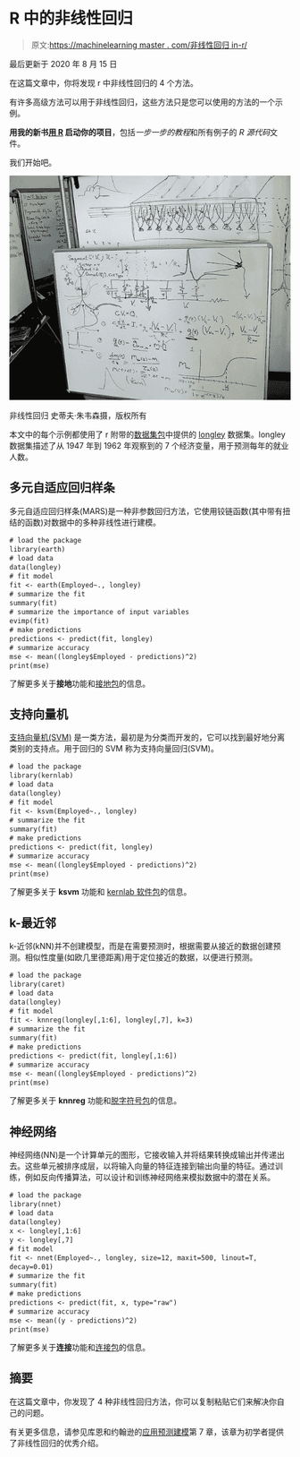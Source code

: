 # R 中的非线性回归

> 原文:[https://machinelearning master . com/非线性回归 in-r/](https://machinelearningmastery.com/non-linear-regression-in-r/)

最后更新于 2020 年 8 月 15 日

在这篇文章中，你将发现 r 中非线性回归的 4 个方法。

有许多高级方法可以用于非线性回归，这些方法只是您可以使用的方法的一个示例。

**用我的新书[用 R](https://machinelearningmastery.com/machine-learning-with-r/) 启动你的项目**，包括*一步一步的教程*和所有例子的 *R 源代码*文件。

我们开始吧。

[![non-linear regression](img/71ddcf91361ff41c2e034084f160f40b.png)](https://machinelearningmastery.com/wp-content/uploads/2014/07/non-linear-regression.jpg)

非线性回归
史蒂夫·朱韦森摄，版权所有

本文中的每个示例都使用了 r 附带的[数据集包](http://stat.ethz.ch/R-manual/R-devel/library/datasets/html/00Index.html)中提供的 [longley](http://stat.ethz.ch/R-manual/R-devel/library/datasets/html/longley.html) 数据集。longley 数据集描述了从 1947 年到 1962 年观察到的 7 个经济变量，用于预测每年的就业人数。

## 多元自适应回归样条

多元自适应回归样条(MARS)是一种非参数回归方法，它使用铰链函数(其中带有扭结的函数)对数据中的多种非线性进行建模。

```
# load the package
library(earth)
# load data
data(longley)
# fit model
fit <- earth(Employed~., longley)
# summarize the fit
summary(fit)
# summarize the importance of input variables
evimp(fit)
# make predictions
predictions <- predict(fit, longley)
# summarize accuracy
mse <- mean((longley$Employed - predictions)^2)
print(mse)
```

了解更多关于**接地**功能和[接地包](https://cran.r-project.org/web/packages/earth/index.html)的信息。

## 支持向量机

[支持向量机(SVM)](https://machinelearningmastery.com/support-vector-machines-for-machine-learning/) 是一类方法，最初是为分类而开发的，它可以找到最好地分离类别的支持点。用于回归的 SVM 称为支持向量回归(SVM)。

```
# load the package
library(kernlab)
# load data
data(longley)
# fit model
fit <- ksvm(Employed~., longley)
# summarize the fit
summary(fit)
# make predictions
predictions <- predict(fit, longley)
# summarize accuracy
mse <- mean((longley$Employed - predictions)^2)
print(mse)
```

了解更多关于 **ksvm** 功能和 [kernlab 软件包](https://cran.r-project.org/web/packages/kernlab/index.html)的信息。

## k-最近邻

k-近邻(kNN)并不创建模型，而是在需要预测时，根据需要从接近的数据创建预测。相似性度量(如欧几里德距离)用于定位接近的数据，以便进行预测。

```
# load the package
library(caret)
# load data
data(longley)
# fit model
fit <- knnreg(longley[,1:6], longley[,7], k=3)
# summarize the fit
summary(fit)
# make predictions
predictions <- predict(fit, longley[,1:6])
# summarize accuracy
mse <- mean((longley$Employed - predictions)^2)
print(mse)
```

了解更多关于 **knnreg** 功能和[脱字符号包](https://cran.r-project.org/web/packages/caret/index.html)的信息。

## 神经网络

神经网络(NN)是一个计算单元的图形，它接收输入并将结果转换成输出并传递出去。这些单元被排序成层，以将输入向量的特征连接到输出向量的特征。通过训练，例如反向传播算法，可以设计和训练神经网络来模拟数据中的潜在关系。

```
# load the package
library(nnet)
# load data
data(longley)
x <- longley[,1:6]
y <- longley[,7]
# fit model
fit <- nnet(Employed~., longley, size=12, maxit=500, linout=T, decay=0.01)
# summarize the fit
summary(fit)
# make predictions
predictions <- predict(fit, x, type="raw")
# summarize accuracy
mse <- mean((y - predictions)^2)
print(mse)
```

了解更多关于**连接**功能和[连接包](https://cran.r-project.org/web/packages/nnet/index.html)的信息。

## 摘要

在这篇文章中，你发现了 4 种非线性回归方法，你可以复制粘贴它们来解决你自己的问题。

有关更多信息，请参见库恩和约翰逊的[应用预测建模](https://amzn.to/3iFPHhq)第 7 章，该章为初学者提供了非线性回归的优秀介绍。